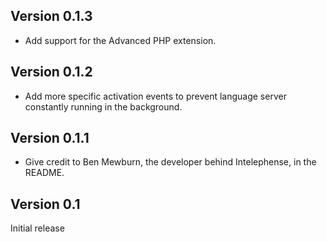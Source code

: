 ## Version 0.1.3

* Add support for the Advanced PHP extension.

## Version 0.1.2

* Add more specific activation events to prevent language server constantly running in the background.

## Version 0.1.1

* Give credit to Ben Mewburn, the developer behind Intelephense, in the README.

## Version 0.1

Initial release
